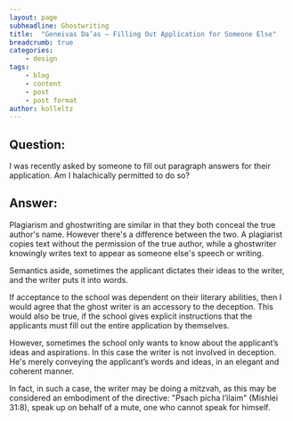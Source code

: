```yaml
---
layout: page
subheadline: Ghostwriting
title:  "Geneivas Da’as – Filling Out Application for Someone Else"
breadcrumb: true
categories:
    - design
tags:
    - blog
    - content
    - post
    - post format
author: kolleltz
---
```

## Question: 

I was recently asked by someone to fill out paragraph answers for their application. Am I halachically permitted to do so?

## Answer:

Plagiarism and ghostwriting are similar in that they both conceal the true author's name. However there's a difference between the two. A plagiarist copies text without the permission of the true author, while a ghostwriter knowingly writes text to appear as someone else's speech or writing.

Semantics aside, sometimes the applicant dictates their ideas to the writer, and the writer puts it into words.

If acceptance to the school was dependent on their literary abilities, then I would agree that the ghost writer is an accessory to the deception. This would also be true, if the school gives explicit instructions that the applicants must fill out the entire application by themselves.

However, sometimes the school only wants to know about the applicant’s ideas and aspirations. In this case the writer is not involved in deception. He's merely conveying the applicant’s words and ideas, in an elegant and coherent manner.

In fact, in such a case, the writer may be doing a mitzvah, as this may be considered an embodiment of the directive: "Psach picha l’ilaim" (Mishlei 31:8), speak up on behalf of a mute, one who cannot speak for himself.

